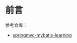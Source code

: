 # 前言





参考仓库：

- [springmvc-mybatis-learning](https://github.com/brianway/springmvc-mybatis-learning)



